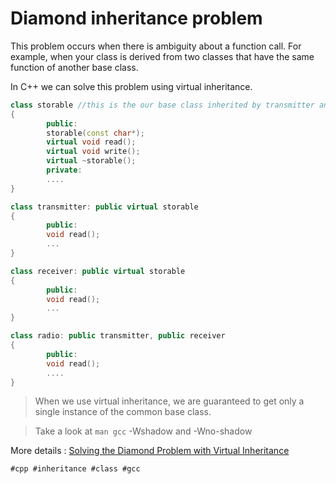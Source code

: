 # Diamond inheritance problem

This problem occurs when there is ambiguity about a function call. For example, when your class is derived from two classes that have the same function of another base class.

In C++ we can solve this problem using virtual inheritance.

```cpp
class storable //this is the our base class inherited by transmitter and receiver classes
{
        public:
        storable(const char*);
        virtual void read();
        virtual void write(); 
        virtual ~storable();
        private:
        ....
}

class transmitter: public virtual storable
{
        public:
        void read();
        ...
}

class receiver: public virtual storable
{
        public:
        void read();
        ...
}

class radio: public transmitter, public receiver
{
        public:
        void read();
        ....
}
```

> When we use virtual inheritance, we are guaranteed to get only a single instance of the common base class. 

> Take a look at ``man gcc`` -Wshadow and -Wno-shadow

More details : [Solving the Diamond Problem with Virtual Inheritance](https://www.cprogramming.com/tutorial/virtual_inheritance.html)

    #cpp #inheritance #class #gcc

